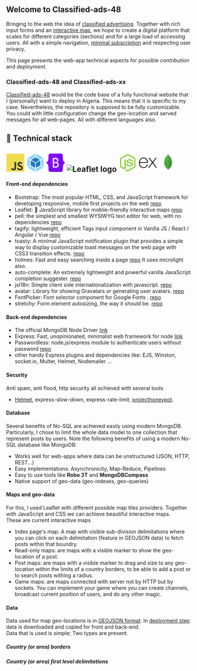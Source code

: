 ## Welcome to Classified-ads-48 

Bringing to the web the idea of [classified advertising](https://www.wikiwand.com/en/Classified_advertising). Together with rich input forms and an [interactive map](https://leafletjs.com/), we hope to create a digital platform that scales for different categories (sections) and for a large load of accessing users. All with a simple navigation, [minimal subscription](https://www.wikiwand.com/en/Passwordless_authentication) and respecting user privacy.

This page presents the web-app technical aspects for possible *contribution* and *deployment*.

### Classified-ads-48 and Classified-ads-xx 

[Classified-ads-48](https://github.com/bacloud14/Classified-ads-48) would be the code base of a fully functional website that I (personally) want to deploy in Algeria. This means that it is specific to my case. Nevertheless, the repository is supposed to be fully customizable. You could with little configuration change the geo-location and served messages for all web-pages. All with different languages also. 

🧰 Technical stack 
---
<img src="https://raw.githubusercontent.com/devicons/devicon/master/icons/javascript/javascript-original.svg" alt="JavaScript logo" width="50" height="50" /> <img src="https://raw.githubusercontent.com/devicons/devicon/master/icons/webpack/webpack-original.svg" alt="Webpack logo" width="50" height="50" /> <img src="https://raw.githubusercontent.com/devicons/devicon/master/icons/bootstrap/bootstrap-original.svg" alt="Bootstrap logo" width="50" height="50" /> <img src="https://cdn.worldvectorlogo.com/logos/leaflet-1.svg" alt="Leaflet logo" width="100" height="50" /> <img src="https://raw.githubusercontent.com/devicons/devicon/master/icons/nodejs/nodejs-original.svg" alt="NodeJS logo" width="50" height="50" /> <img src="https://raw.githubusercontent.com/devicons/devicon/master/icons/express/express-original.svg" alt="Express logo" width="50" height="50" /> <img src="https://raw.githubusercontent.com/devicons/devicon/master/icons/mongodb/mongodb-original.svg" alt="MongoDB logo" width="50" height="50" /> 
---

#### Front-end dependencies

 - Bootstrap: The most popular HTML, CSS, and JavaScript framework for developing responsive, mobile first projects on the web [repo](https://github.com/twbs/bootstrap)
 - Leaflet: 🍃 JavaScript library for mobile-friendly interactive maps [repo](https://github.com/Leaflet/Leaflet)
 - pell: the simplest and smallest WYSIWYG text editor for web, with no dependencies [repo](https://github.com/jaredreich/pell)
 - tagify: lightweight, efficient Tags input component in Vanilla JS / React / Angular / Vue [repo](https://github.com/yairEO/tagify)
 - toasty: A minimal JavaScript notification plugin that provides a simple way to display customizable toast messages on the web page with CSS3 transition effects. [repo](https://github.com/egalink/Toasty.js)
 - holmes: Fast and easy searching inside a page [repo](https://github.com/Haroenv/holmes) It uses microlight also.
 - auto-complete:  An extremely lightweight and powerful vanilla JavaScript completion suggester. [repo](https://github.com/Pixabay/JavaScript-autoComplete)
 - jsi18n: Simple client side internationalization with javascript. [repo](https://github.com/danabr/jsI18n) 
 - avatar: Library for showing Gravatars or generating user avatars. [repo](https://github.com/MatthewCallis/avatar) 
 - FontPicker: Font selector component for Google Fonts . [repo](https://github.com/samuelmeuli/font-picker)
 - stretchy: Form element autosizing, the way it should be. [repo](https://github.com/LeaVerou/stretchy)

#### Back-end dependencies

 - The official MongoDB Node Driver [link](https://mongodb.github.io/node-mongodb-native/)
 - Express: Fast, unopinionated, minimalist web framework for node [link](https://expressjs.com/)
 - Passwordless: node.js/express module to authenticate users without password [repo](https://github.com/florianheinemann/passwordless)
 - other handy Express plugins and dependencies like: EJS, Winston, socket.io, Multer, Helmet, Nodemailer ...

#### Security

Anti spam, anti flood, http security all achieved with several tools

 - [Helmet](https://helmetjs.github.io/), express-slow-down, express-rate-limit, [projecthoneypot](https://www.projecthoneypot.org/).

#### Database

Several benefits of No-SQL are achieved easily using modern MongoDB. Particularly, I chose to limit the whole data model to one collection that represent posts by users. Note the following benefits of using a modern No-SQL database like MongoDB:

 - Works well for web-apps where data can be unstructured (JSON, HTTP, REST...)
 - Easy implementations: Asynchronicity, Map-Reduce, Pipelines
 - Easy to use tools like **Robo 3T** and **MongoDBCompass**
 - Native support of geo-data (geo-indexes, geo-queries)

#### Maps and geo-data

For this, I used Leaflet with different possible map tiles providers. Together with JavaScript and CSS we can achieve beautiful interactive maps.  
These are current interactive maps
 - Index page's map: A map with visible sub-division delimitations where you can click on each delimitation (feature in GEOJSON data) to fetch posts within that boundry.
 - Read-only maps: are maps with a visible marker to show the geo-location of a post.
 - Post maps: are maps with a visible marker to drag and size to any geo-location within the limits of a country borders, to be able to add a post or to search posts withing a radius.
 - Game maps: are maps connected with server not by HTTP but by sockets. You can implement your game where you can create channels, broadcast current position of users, and do any other magic. 

#### Data

Data used for map geo-locations is in [GEOJSON format](https://en.wikipedia.org/wiki/GeoJSON). In [deployment step](https://github.com/bacloud14/Classified-ads-48#deployment) data is downloaded and copied for front and back-end.  
Data that is used is simple; Two types are present.  

##### Country (or area) borders

<script src="https://embed.github.com/view/geojson/bacloud14/Classified-ads-xx-data/main/data/geo/borders-algeria-v0.json"></script>

##### Country (or area) first level delimitations

<script src="https://embed.github.com/view/geojson/bacloud14/Classified-ads-xx-data/main/data/geo/states-algeria-v0.json"></script>
 
